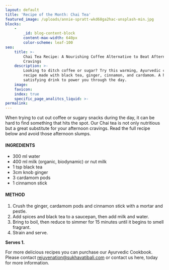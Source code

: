 ```yaml
---
layout: default
title: 'Recipe of the Month: Chai Tea'
featured_image: /uploads/annie-spratt-wkd68ga2hac-unsplash-min.jpg
blocks:
    -
        _id: blog-content-block
        content-max-width: 640px
        color-scheme: leaf-100
seo:
    title: >-
        Chai Tea Recipe: A Nourishing Coffee Alternative to Beat Afternoon
        Cravings
    description: >-
        Looking to ditch coffee or sugar? Try this warming, Ayurvedic chai tea
        recipe made with black tea, ginger, cinnamon, and cardamom. A healthy,
        satisfying drink to power you through the day.
    image:
    favicon:
    index: true
    specific_page_analitcs_liquid: >-
permalink:
---
```

When trying to cut out coffee or sugary snacks during the day, it can be hard to find something that hits the spot. Our Chai tea is not only nutritious but a great substitute for your afternoon cravings. Read the full recipe below and avoid those afternoon slumps.

#### **INGREDIENTS**

* 300 ml water
* 400 ml milk (organic, biodynamic) or nut milk
* 1 tsp black tea
* 3cm knob ginger
* 3 cardamom pods
* 1 cinnamon stick

#### **METHOD**

1. Crush the ginger, cardamom pods and cinnamon stick with a mortar and pestle.
2. Add spices and black tea to a saucepan, then add milk and water.
3. Bring to boil, then reduce to simmer for 15 minutes until it begins to smell fragrant.
4. Strain and serve.

**Serves 1.**

For more delicious recipes you can purchase our Ayurvedic Cookbook. Please contact rejuvenation@sukhavatibali.com or contact us here, today for more information.